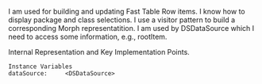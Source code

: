 I am used for building and updating Fast Table Row items. 
I know how to display package and class selections.
I use a visitor pattern to build a corresponding Morph representatition.
I am used by DSDataSource which I need to access some information, e.g., rootItem.

Internal Representation and Key Implementation Points.

    Instance Variables
	dataSource:		<DSDataSource>
